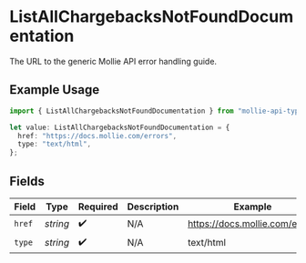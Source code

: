 # ListAllChargebacksNotFoundDocumentation

The URL to the generic Mollie API error handling guide.

## Example Usage

```typescript
import { ListAllChargebacksNotFoundDocumentation } from "mollie-api-typescript/models/operations";

let value: ListAllChargebacksNotFoundDocumentation = {
  href: "https://docs.mollie.com/errors",
  type: "text/html",
};
```

## Fields

| Field                          | Type                           | Required                       | Description                    | Example                        |
| ------------------------------ | ------------------------------ | ------------------------------ | ------------------------------ | ------------------------------ |
| `href`                         | *string*                       | :heavy_check_mark:             | N/A                            | https://docs.mollie.com/errors |
| `type`                         | *string*                       | :heavy_check_mark:             | N/A                            | text/html                      |